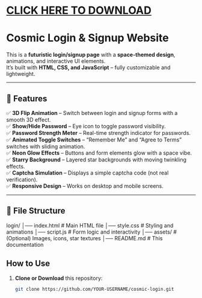 # [ **CLICK HERE TO DOWNLOAD**](https://github.com/Php1801/Login/archive/refs/heads/main.zip)

# Cosmic Login & Signup Website 

This is a **futuristic login/signup page** with a **space-themed design**, animations, and interactive UI elements.  
It’s built with **HTML, CSS, and JavaScript** – fully customizable and lightweight.

---

## 🚀 Features
✅ **3D Flip Animation** – Switch between login and signup forms with a smooth 3D effect.  
✅ **Show/Hide Password** – Eye icon to toggle password visibility.  
✅ **Password Strength Meter** – Real-time strength indicator for passwords.  
✅ **Animated Toggle Switches** – “Remember Me” and “Agree to Terms” switches with sliding animation.  
✅ **Neon Glow Effects** – Buttons and form elements glow with a space vibe.  
✅ **Starry Background** – Layered star backgrounds with moving twinkling effects.  
✅ **Captcha Simulation** – Displays a simple captcha code (not real verification).  
✅ **Responsive Design** – Works on desktop and mobile screens.

---

## 📂 File Structure
login/
│── index.html # Main HTML file
│── style.css # Styling and animations
│── script.js # Form logic and interactivity
│── assets/ # (Optional) Images, icons, star textures
│── README.md # This documentation 

## How to Use 
1. **Clone or Download** this repository:
   ```bash
   git clone https://github.com/YOUR-USERNAME/cosmic-login.git

